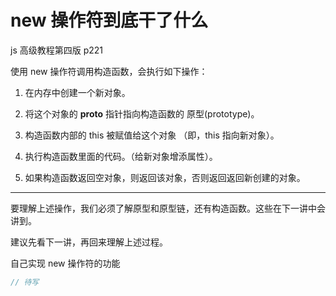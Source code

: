# new 操作符到底干了什么

js 高级教程第四版 p221    

使用 new 操作符调用构造函数，会执行如下操作：    

1. 在内存中创建一个新对象。    

2. 将这个对象的 __proto__ 指针指向构造函数的 原型(prototype)。    

3. 构造函数内部的 this 被赋值给这个对象 （即，this 指向新对象）。    

4. 执行构造函数里面的代码。（给新对象增添属性）。    

5. 如果构造函数返回空对象，则返回该对象，否则返回返回新创建的对象。    

---

要理解上述操作，我们必须了解原型和原型链，还有构造函数。这些在下一讲中会讲到。    

建议先看下一讲，再回来理解上述过程。    


自己实现 new 操作符的功能    

```js
// 待写
```